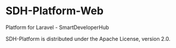 SDH-Platform-Web
=====

Platform for Laravel - SmartDeveloperHub

SDH-Platform is distributed under the Apache License, version 2.0.


